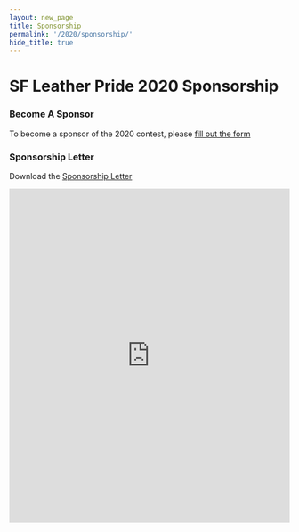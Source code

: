 ```yaml
---
layout: new_page
title: Sponsorship
permalink: '/2020/sponsorship/'
hide_title: true
---
```


<div class="mt-3"></div>

# SF Leather Pride 2020 Sponsorship

<div class="mt-5"></div>

### Become A Sponsor

To become a sponsor of the 2020 contest, please
<a href="https://docs.google.com/forms/d/e/1FAIpQLSewTnX64hwrPWF6B0Yg6o1kS1YINIr4jNDfvvb7RYs8YteYVw/viewform"> fill out the form </a>

### Sponsorship Letter

Download the <a href="/doc/2020_Sponsorship.pdf"> Sponsorship Letter</a>

<embed src="https://drive.google.com/viewerng/
viewer?embedded=true&url=http://www.sfleatherpride.com/doc/2020_Sponsorship.pdf" width="100%" height="600">
